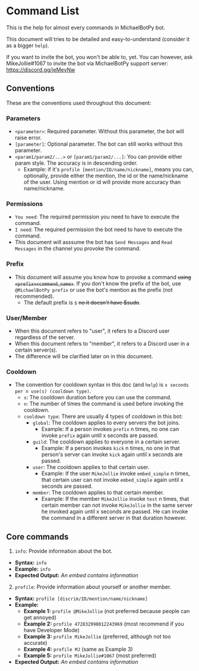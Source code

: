 # Command List

This is the help for almost every commands in MichaelBotPy bot.

This document will tries to be detailed and easy-to-understand (consider it as a bigger `help`).

If you want to invite the bot, you won't be able to, yet. You can however, ask MikeJollie#1067 to invite the bot via MichaelBotPy support server: <https://discord.gg/jeMeyNw>

## Conventions

These are the conventions used throughout this document:

### Parameters

- `<parameter>`: Required parameter. Without this parameter, the bot will raise error.
- `[parameter]`: Optional parameter. The bot can still works without this parameter.
- `<param1/param2/...>` or `[param1/param2/...]`: You can provide either param style. The accuracy is in descending order.
  - Example: if it's `profile [mention/ID/name/nickname]`, means you can, optionally, provide either the mention, the id or the name/nickname of the user. Using mention or id will provide more accuracy than name/nickname.

### Permissions

- `You need`: The required permission you need to have to execute the command.
- `I need`: The required permission the bot need to have to execute the command.
- This document will asssume the bot has `Send Messages` and `Read Messages` in the channel you provoke the command.

### Prefix

- This document will assume you know how to provoke a command ~~using `<prefix><command_name>`~~. If you don't know the prefix of the bot, use `@MichaelBotPy prefix` or use the bot's mention as the prefix (not recommended).
  - The default prefix is `$` ~~no it doesn't have $sudo~~.

### User/Member

- When this document refers to "user", it refers to a Discord user regardless of the server.
- When this document refers to "member", it refers to a Discord user in a certain server(s).
- The difference will be clarified later on in this document.

### Cooldown

- The convention for cooldown syntax in this doc (and `help`) is `x seconds per n use(s) (cooldown type)`.
  - `x`: The cooldown duration before you can use the command.
  - `n`: The number of times the command is used before invoking the cooldown.
  - `cooldown type`: There are usually 4 types of cooldown in this bot:
    - `global`: The cooldown applies to every servers the bot joins.
      - Example: If a person invokes `prefix` n times, no one can invoke `prefix` again until x seconds are passed.
    - `guild`: The cooldown applies to everyone in a certain server.
      - Example: If a person invokes `kick` n times, no one in that person's server can invoke `kick` again until x seconds are passed.
    - `user`: The cooldown applies to that certain user.
      - Example: If the user `MikeJollie` invoke `embed_simple` n times, that certain user can not invoke `embed_simple` again until x seconds are passed.
    - `member`: The cooldown applies to that certain member.
      - Example: If the member `MikeJollie` invoke `test` n times, that certain member can not invoke `MikeJollie` in the same server he invoked again until x seconds are passed. He can invoke the command in a different server in that duration however.

## Core commands

1. `info`: Provide information about the bot.

- **Syntax:** `info`
- **Example:** `info`
- **Expected Output:** *An embed contains information*

2. `profile`: Provide information about yourself or another member.

- **Syntax:** `profile [discrim/ID/mention/name/nickname]`
- **Example:**
  - **Example 1:** `profile @MikeJollie` (not preferred because people can get annoyed)
  - **Example 2:** `profile 472832990012243969` (most recommend if you have Developer Mode)
  - **Example 3:** `profile MikeJollie` (preferred, although not too accurate)
  - **Example 4:** `profile MJ` (same as Example 3)
  - **Example 5:** `profile MikeJollie#1067` (most preferred)
- **Expected Output:** *An embed contains information*



